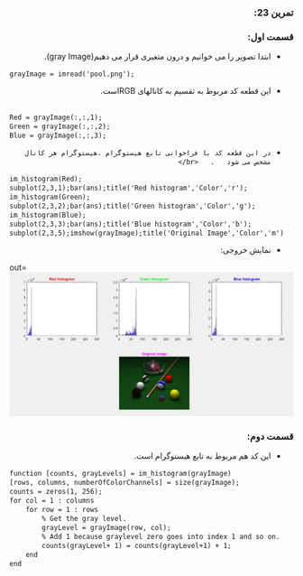 <div dir ="rtl">

###  تمرین 23:<br/>
### قسمت اول:<br/>
 
*   ابتدا تصویر را می خوانیم و درون متغیری قرار می دهیم(gray Image). <br/>

</div>



```
grayImage = imread('pool.png');
```


<div dir ="rtl">
 
*    این قطعه کد مربوط به تقسیم به کانالهای RGBاست.   <br/>

</div>

```

Red = grayImage(:,:,1);
Green = grayImage(:,:,2);
Blue = grayImage(:,:,3);
```


<div dir ="rtl">
 
*     در این قطعه کد با فراخوانی تابع هیستوگرام ،هیستوگرام هر کانال مشخص می شود   .   <br/>

</div>


```
im_histogram(Red);
subplot(2,3,1);bar(ans);title('Red histogram','Color','r');
im_histogram(Green);
subplot(2,3,2);bar(ans);title('Green histogram','Color','g');
im_histogram(Blue);
subplot(2,3,3);bar(ans);title('Blue histogram','Color','b');
subplot(2,3,5);imshow(grayImage);title('Original Image','Color','m')
```




<div dir ="rtl">
 
*    نمایش خروجی: <br/>

</div>


out=![out](t23.JPG )


<div dir ="rtl">

###  قسمت دوم:<br/>
 
*    این کد هم مربوط به تابع هیستوگرام است.   <br/>
</div>



```
function [counts, grayLevels] = im_histogram(grayImage)
[rows, columns, numberOfColorChannels] = size(grayImage);
counts = zeros(1, 256);
for col = 1 : columns
	for row = 1 : rows
		% Get the gray level.
		grayLevel = grayImage(row, col);
		% Add 1 because graylevel zero goes into index 1 and so on.
		counts(grayLevel+ 1) = counts(grayLevel+1) + 1;
	end
end
```





